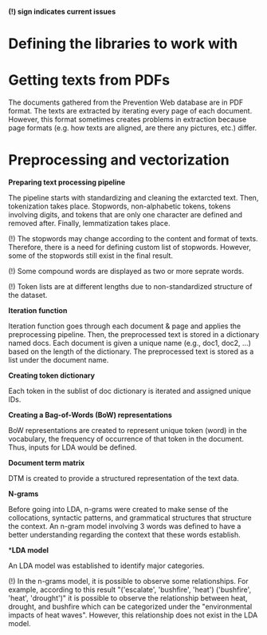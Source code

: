 **(!) sign indicates current issues**

# Defining the libraries to work with
# Getting texts from PDFs
The documents gathered from the Prevention Web database are in PDF format. The texts are extracted by iterating every page of each document. 
However, this format sometimes creates problems in extraction because page formats (e.g. how texts are aligned, are there any pictures, etc.) differ.
# Preprocessing and vectorization
**Preparing text processing pipeline**

The pipeline starts with standardizing and cleaning the extarcted text. Then, tokenization takes place. Stopwords, non-alphabetic tokens, tokens involving digits, and tokens that are only one character are defined and removed after. Finally, lemmatization takes place.

(!) The stopwords may change according to the content and format of texts. Therefore, there is a need for defining custom list of stopwords. However, some of the stopwords still exist in the final result. 

(!) Some compound words are displayed as two or more seprate words.

(!) Token lists are at different lengths due to non-standardized structure of the dataset. 

**Iteration function**

Iteration function goes through each document & page and applies the preprocessing pipeline. Then, the preprocessed text is stored in a dictionary named docs. Each document is given a unique name (e.g., doc1, doc2, ...) based on the length of the dictionary. The preprocessed text is stored as a list under the document name. 

**Creating token dictionary**

Each token in the sublist of doc dictionary is iterated and assigned unique IDs. 

**Creating a Bag-of-Words (BoW) representations**

BoW representations are created to represent unique token (word) in the vocabulary, the frequency of occurrence of that token in the document. Thus, inputs for LDA would be defined. 

**Document term matrix**

DTM is created to provide a structured representation of the text data.

**N-grams**

Before going into LDA, n-grams were created to make sense of the collocations, syntactic patterns, and grammatical structures that structure the context. An n-gram model involving 3 words was defined to have a better understanding regarding the context that these words establish. 

***LDA model**

An LDA model was established to identify major categories. 

(!) In the n-grams model, it is possible to observe some relationships. For example, according to this result "('escalate', 'bushfire', 'heat') ('bushfire', 'heat', 'drought')" it is possible to observe the relationship between heat, drought, and bushfire which can be categorized under the "environmental impacts of heat waves". However, this relationship does not exist in the LDA model.
